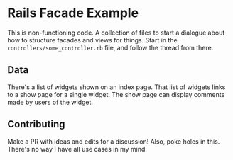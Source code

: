 # Rails Facade Example

This is non-functioning code. A collection of files to start a dialogue about how to structure facades and views for things.
Start in the `controllers/some_controller.rb` file, and follow the thread from there.

## Data

There's a list of widgets shown on an index page.
That list of widgets links to a show page for a single widget.
The show page can display comments made by users of the widget.

## Contributing

Make a PR with ideas and edits for a discussion!
Also, poke holes in this. There's no way I have all use cases in my mind.
